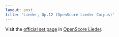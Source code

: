 ```yaml
---
layout: post
title: 'Lieder, Op.12 (OpenScore Lieder Corpus)'
---
```


Visit the [official set page] in [OpenScore Lieder].

[official set page]: https://musescore.com/openscore-lieder-corpus/sets/5016675
[OpenScore Lieder]: https://musescore.com/openscore-lieder-corpus

